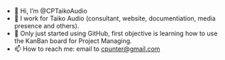 - 👋 Hi, I’m @CPTaikoAudio
- 👀 I work for Taiko Audio (consultant, website, documentiation, media presence and others).
- 🌱 Only just started using GitHub, first objective is learning how to use the KanBan board for Project Managing.
- 📫 How to reach me: email to cpunter@gmail.com

<!---
CPTaikoAudio/CPTaikoAudio is a ✨ special ✨ repository because its `README.md` (this file) appears on your GitHub profile.
You can click the Preview link to take a look at your changes.
--->
